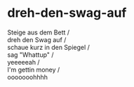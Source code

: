 dreh-den-swag-auf
=================

Steige aus dem Bett /  
dreh den Swag auf /  
schaue kurz in den Spiegel /  
sag "Whattup" /  
yeeeeeah /  
I'm gettin money /  
ooooooohhhh  